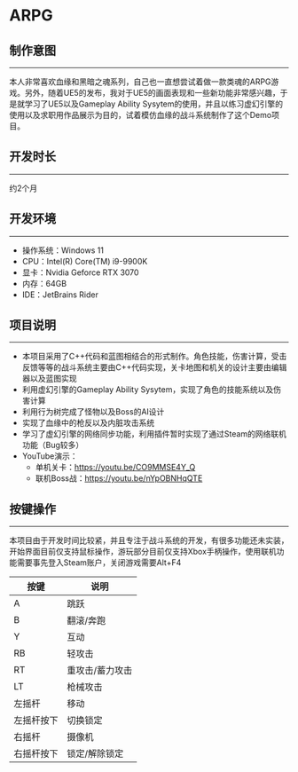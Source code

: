 # ARPG

## 制作意图
----
本人非常喜欢血缘和黑暗之魂系列，自己也一直想尝试着做一款类魂的ARPG游戏。另外，随着UE5的发布，我对于UE5的画面表现和一些新功能非常感兴趣，于是就学习了UE5以及Gameplay Ability Sysytem的使用，并且以练习虚幻引擎的使用以及求职用作品展示为目的，试着模仿血缘的战斗系统制作了这个Demo项目。

## 开发时长
----
约2个月

## 开发环境
----
+ 操作系统：Windows 11
+ CPU：Intel(R) Core(TM) i9-9900K
+ 显卡：Nvidia Geforce RTX 3070
+ 内存：64GB
+ IDE：JetBrains Rider

## 项目说明
----
+ 本项目采用了C++代码和蓝图相结合的形式制作。角色技能，伤害计算，受击反馈等等的战斗系统主要由C++代码实现，关卡地图和机关的设计主要由编辑器以及蓝图实现
+ 利用虚幻引擎的Gameplay Ability Sysytem，实现了角色的技能系统以及伤害计算
+ 利用行为树完成了怪物以及Boss的AI设计
+ 实现了血缘中的枪反以及内脏攻击系统
+ 学习了虚幻引擎的网络同步功能，利用插件暂时实现了通过Steam的网络联机功能（Bug较多）
+ YouTube演示：
    + 单机关卡：https://youtu.be/CO9MMSE4Y_Q
    + 联机Boss战：https://youtu.be/nYpOBNHqQTE

## 按键操作
----
本项目由于开发时间比较紧，并且专注于战斗系统的开发，有很多功能还未实装，开始界面目前仅支持鼠标操作，游玩部分目前仅支持Xbox手柄操作，使用联机功能需要事先登入Steam账户，关闭游戏需要Alt+F4

| 按键 | 说明 |
| ---- | ---- |
| A | 跳跃 |
| B | 翻滚/奔跑 |
| Y | 互动 |
| RB | 轻攻击 |
| RT | 重攻击/蓄力攻击 |
| LT | 枪械攻击 |
| 左摇杆 | 移动 |
| 左摇杆按下 | 切换锁定 |
| 右摇杆 | 摄像机 |
| 右摇杆按下 | 锁定/解除锁定 |

